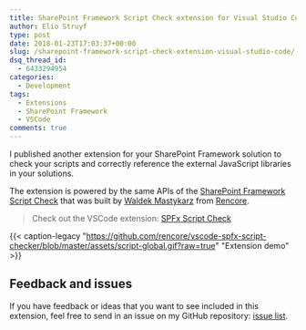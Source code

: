 ```yaml
---
title: SharePoint Framework Script Check extension for Visual Studio Code
author: Elio Struyf
type: post
date: 2018-01-23T17:03:37+00:00
slug: /sharepoint-framework-script-check-extension-visual-studio-code/
dsq_thread_id:
  - 6433294954
categories:
  - Development
tags:
  - Extensions
  - SharePoint Framework
  - VSCode
comments: true
---
```


I published another extension for your SharePoint Framework solution to check your scripts and correctly reference the external JavaScript libraries in your solutions.

The extension is powered by the same APIs of the [SharePoint Framework Script Check](https://rencore.com/sharepoint-framework/script-check/) that was built by [Waldek Mastykarz](https://twitter.com/waldekm) from [Rencore](https://rencore.com/).

> Check out the VSCode extension: [SPFx Script Check](https://marketplace.visualstudio.com/items?itemName=eliostruyf.spfx-script-check)

{{< caption-legacy "https://github.com/rencore/vscode-spfx-script-checker/blob/master/assets/script-global.gif?raw=true" "Extension demo" >}}

## Feedback and issues

If you have feedback or ideas that you want to see included in this extension, feel free to send in an issue on my GitHub repository: [issue list](https://github.com/estruyf/vscode-spfx-script-checker/issues).